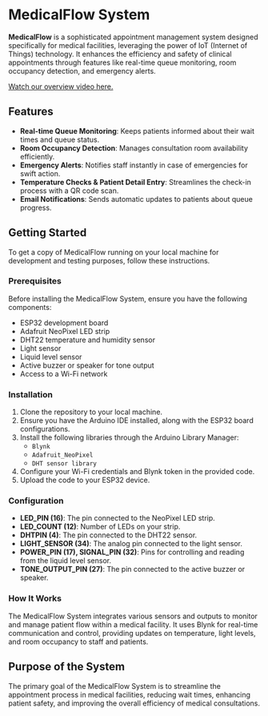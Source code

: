 # MedicalFlow System


**MedicalFlow** is a sophisticated appointment management system designed specifically for medical facilities, leveraging the power of IoT (Internet of Things) technology. It enhances the efficiency and safety of clinical appointments through features like real-time queue monitoring, room occupancy detection, and emergency alerts.


[Watch our overview video here.](https://youtu.be/8P2IIxKRnzg)

## Features

- **Real-time Queue Monitoring**: Keeps patients informed about their wait times and queue status.
- **Room Occupancy Detection**: Manages consultation room availability efficiently.
- **Emergency Alerts**: Notifies staff instantly in case of emergencies for swift action.
- **Temperature Checks & Patient Detail Entry**: Streamlines the check-in process with a QR code scan.
- **Email Notifications**: Sends automatic updates to patients about queue progress.

## Getting Started

To get a copy of MedicalFlow running on your local machine for development and testing purposes, follow these instructions.

### Prerequisites

Before installing the MedicalFlow System, ensure you have the following components:

- ESP32 development board
- Adafruit NeoPixel LED strip
- DHT22 temperature and humidity sensor
- Light sensor
- Liquid level sensor
- Active buzzer or speaker for tone output
- Access to a Wi-Fi network

### Installation

1. Clone the repository to your local machine.
2. Ensure you have the Arduino IDE installed, along with the ESP32 board configurations.
3. Install the following libraries through the Arduino Library Manager:
   - `Blynk`
   - `Adafruit_NeoPixel`
   - `DHT sensor library`
4. Configure your Wi-Fi credentials and Blynk token in the provided code.
5. Upload the code to your ESP32 device.

### Configuration

- **LED_PIN (16)**: The pin connected to the NeoPixel LED strip.
- **LED_COUNT (12)**: Number of LEDs on your strip.
- **DHTPIN (4)**: The pin connected to the DHT22 sensor.
- **LIGHT_SENSOR (34)**: The analog pin connected to the light sensor.
- **POWER_PIN (17), SIGNAL_PIN (32)**: Pins for controlling and reading from the liquid level sensor.
- **TONE_OUTPUT_PIN (27)**: The pin connected to the active buzzer or speaker.

### How It Works

The MedicalFlow System integrates various sensors and outputs to monitor and manage patient flow within a medical facility. It uses Blynk for real-time communication and control, providing updates on temperature, light levels, and room occupancy to staff and patients.

## Purpose of the System

The primary goal of the MedicalFlow System is to streamline the appointment process in medical facilities, reducing wait times, enhancing patient safety, and improving the overall efficiency of medical consultations.


